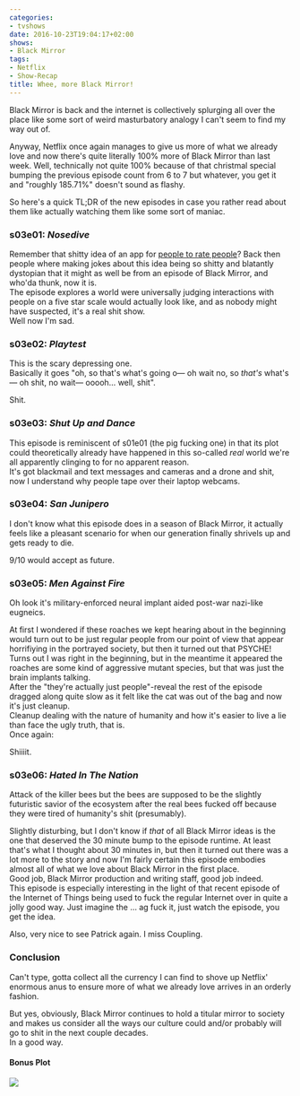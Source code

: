 ```yaml
---
categories:
- tvshows
date: 2016-10-23T19:04:17+02:00
shows:
- Black Mirror
tags:
- Netflix
- Show-Recap
title: Whee, more Black Mirror!
---
```


Black Mirror is back and the internet is collectively splurging all over the place like some sort of weird masturbatory analogy I can't seem to find my way out of.  

Anyway, Netflix once again manages to give us more of what we already love and now there's quite literally 100% more of Black Mirror than last week. Well, technically not quite 100% because of that christmal special bumping the previous episode count from 6 to 7 but whatever, you get it and "roughly 185.71%" doesn't sound as flashy.

So here's a quick TL;DR of the new episodes in case you rather read about them like actually watching them like some sort of maniac.

### s03e01: *Nosedive*

Remember that shitty idea of an app for [people to rate people](https://techcrunch.com/2016/03/08/controversial-people-rating-app-peeple-goes-live-has-a-plan-to-profit-from-users-negative-reviews/)? Back then people where making jokes about this idea being so shitty and blatantly dystopian that it might as well be from an episode of Black Mirror, and who'da thunk, now it is.  
The episode explores a world were universally judging interactions with people on a five star scale would actually look like, and as nobody might have suspected, it's a real shit show.  
Well now I'm sad.

### s03e02: *Playtest*

This is the scary depressing one.  
Basically it goes "oh, so that's what's going o— oh wait no, so *that's* what's— oh shit, no wait— ooooh… well, shit".

Shit.

### s03e03: *Shut Up and Dance*

This episode is reminiscent of s01e01 (the pig fucking one) in that its plot could theoretically already have happened in this so-called *real* world we're all apparently clinging to for no apparent reason.  
It's got blackmail and text messages and cameras and a drone and shit, now I understand why people tape over their laptop webcams.

### s03e04: *San Junipero*

I don't know what this episode does in a season of Black Mirror, it actually feels like a pleasant scenario for when our generation finally shrivels up and gets ready to die.  

9/10 would accept as future.


### s03e05: *Men Against Fire*

Oh look it's military-enforced neural implant aided post-war nazi-like eugneics.  

At first I wondered if these roaches we kept hearing about in the beginning would turn out to be just regular people from our point of view that appear horrifiying in the portrayed society, but then it turned out that PSYCHE! Turns out I was right in the beginning, but in the meantime it appeared the roaches are some kind of aggressive mutant species, but that was just the brain implants talking.  
After the "they're actually just people"-reveal the rest of the episode dragged along quite slow as it felt like the cat was out of the bag and now it's just cleanup.  
Cleanup dealing with the nature of humanity and how it's easier to live a lie than face the ugly truth, that is.  
Once again:

Shiiiit.

### s03e06: *Hated In The Nation*

Attack of the killer bees but the bees are supposed to be the slightly futuristic savior of the ecosystem after the real bees fucked off because they were tired of humanity's shit (presumably).

Slightly disturbing, but I don't know if *that* of all Black Mirror ideas is the one that deserved the 30 minute bump to the episode runtime. At least that's what I thought about 30 minutes in, but then it turned out there was a lot more to the story and now I'm fairly certain this episode embodies almost all of what we love about Black Mirror in the first place.  
Good job, Black Mirror production and writing staff, good job indeed.  
This episode is especially interesting in the light of that recent episode of the Internet of Things being used to fuck the regular Internet over in quite a jolly good way. Just imagine the … ag fuck it, just watch the episode, you get the idea.

Also, very nice to see Patrick again. I miss Coupling.  

### Conclusion

Can't type, gotta collect all the currency I can find to shove up Netflix' enormous anus to ensure more of what we already love arrives in an orderly fashion.

But yes, obviously, Black Mirror continues to hold a titular mirror to society and makes us consider all the ways our culture could and/or probably will go to shit in the next couple decades.  
In a good way.

#### Bonus Plot

![](https://dump.jemu.name/2016-10-2wa1yfx05voki4u.png)
